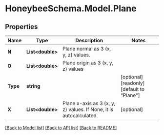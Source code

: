 
# HoneybeeSchema.Model.Plane

## Properties

Name | Type | Description | Notes
------------ | ------------- | ------------- | -------------
**N** | **List&lt;double&gt;** | Plane normal as 3 (x, y, z) values. | 
**O** | **List&lt;double&gt;** | Plane origin as 3 (x, y, z) values | 
**Type** | **string** |  | [optional] [readonly] [default to "Plane"]
**X** | **List&lt;double&gt;** | Plane x-axis as 3 (x, y, z) values. If None, it is autocalculated. | [optional] 

[[Back to Model list]](../README.md#documentation-for-models)
[[Back to API list]](../README.md#documentation-for-api-endpoints)
[[Back to README]](../README.md)

